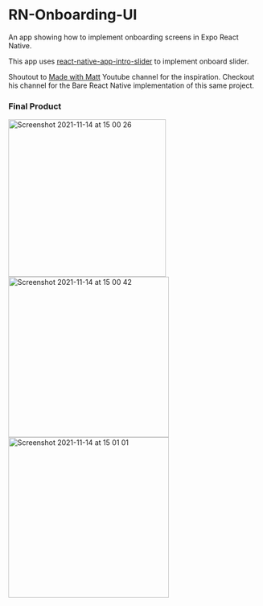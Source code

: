 # RN-Onboarding-UI

An app showing how to implement onboarding screens in Expo React Native.

This app uses [react-native-app-intro-slider](https://github.com/Jacse/react-native-app-intro-slider) to implement onboard slider.

Shoutout to [Made with Matt](https://www.youtube.com/channel/UCHgS0H3T3459H1e9QWK_Ezg) Youtube channel for the inspiration. Checkout his channel for the Bare React Native implementation of this same project.

### Final Product

<img width="313" alt="Screenshot 2021-11-14 at 15 00 26" src="https://user-images.githubusercontent.com/22290070/141680212-2c8146cd-3b21-41b0-b6f1-2c2dbd416e01.png">

<img width="319" alt="Screenshot 2021-11-14 at 15 00 42" src="https://user-images.githubusercontent.com/22290070/141680230-e45f50c7-41c3-4a83-9c74-1f121a3bd7f0.png">

<img width="319" alt="Screenshot 2021-11-14 at 15 01 01" src="https://user-images.githubusercontent.com/22290070/141680243-578ffc05-48c3-4d23-95ad-fe84abc80703.png">
